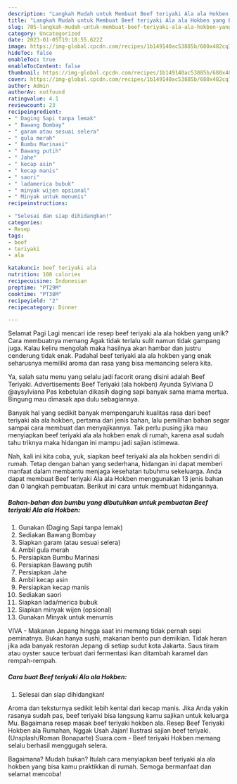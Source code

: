 ```yaml
---
description: "Langkah Mudah untuk Membuat Beef teriyaki Ala ala Hokben yang Enak"
title: "Langkah Mudah untuk Membuat Beef teriyaki Ala ala Hokben yang Enak"
slug: 705-langkah-mudah-untuk-membuat-beef-teriyaki-ala-ala-hokben-yang-enak
category: Uncategorized
date: 2023-01-05T19:18:55.622Z
image: https://img-global.cpcdn.com/recipes/1b149140ac53885b/680x482cq70/beef-teriyaki-ala-ala-hokben-foto-resep-utama.jpg
hideToc: false
enableToc: true
enableTocContent: false
thumbnail: https://img-global.cpcdn.com/recipes/1b149140ac53885b/680x482cq70/beef-teriyaki-ala-ala-hokben-foto-resep-utama.jpg
cover: https://img-global.cpcdn.com/recipes/1b149140ac53885b/680x482cq70/beef-teriyaki-ala-ala-hokben-foto-resep-utama.jpg
author: Admin
authorAv: notfound
ratingvalue: 4.1
reviewcount: 23
recipeingredient:
- " Daging Sapi tanpa lemak"
- " Bawang Bombay"
- " garam atau sesuai selera"
- " gula merah"
- " Bumbu Marinasi"
- " Bawang putih"
- " Jahe"
- " kecap asin"
- " kecap manis"
- " saori"
- " ladamerica bubuk"
- " minyak wijen opsional"
- " Minyak untuk menumis"
recipeinstructions:

- "Selesai dan siap dihidangkan!"
categories:
- Resep
tags:
- beef
- teriyaki
- ala

katakunci: beef teriyaki ala 
nutrition: 108 calories
recipecuisine: Indonesian
preptime: "PT29M"
cooktime: "PT38M"
recipeyield: "2"
recipecategory: Dinner

---
```



Selamat Pagi Lagi mencari ide resep beef teriyaki ala ala hokben yang unik? Cara membuatnya memang Agak tidak terlalu sulit namun tidak gampang juga. Kalau keliru mengolah maka hasilnya akan hambar dan justru cenderung tidak enak. Padahal beef teriyaki ala ala hokben yang enak seharusnya memiliki aroma dan rasa yang bisa memancing selera kita.


Ya, salah satu menu yang selalu jadi facorit orang disini adalah Beef Teriyaki. Advertisements Beef Teriyaki (ala hokben) Ayunda Sylviana D @aysylviana Pas kebetulan dikasih daging sapi banyak sama mama mertua. Bingung mau dimasak apa dulu sebagiannya.

Banyak hal yang sedikit banyak mempengaruhi kualitas rasa dari beef teriyaki ala ala hokben, pertama dari jenis bahan, lalu pemilihan bahan segar sampai cara membuat dan menyajikannya. Tak perlu pusing jika mau menyiapkan beef teriyaki ala ala hokben enak di rumah, karena asal sudah tahu triknya maka hidangan ini mampu jadi sajian istimewa.


Nah, kali ini kita coba, yuk, siapkan beef teriyaki ala ala hokben sendiri di rumah. Tetap dengan bahan yang sederhana, hidangan ini dapat memberi manfaat dalam membantu menjaga kesehatan tubuhmu sekeluarga. Anda dapat membuat Beef teriyaki Ala ala Hokben menggunakan 13 jenis bahan dan 0 langkah pembuatan. Berikut ini cara untuk membuat hidangannya.

<!--inarticleads1-->

##### Bahan-bahan dan bumbu yang dibutuhkan untuk pembuatan Beef teriyaki Ala ala Hokben:

1. Gunakan  (Daging Sapi tanpa lemak)
1. Sediakan  Bawang Bombay
1. Siapkan  garam (atau sesuai selera)
1. Ambil  gula merah
1. Persiapkan  Bumbu Marinasi
1. Persiapkan  Bawang putih
1. Persiapkan  Jahe
1. Ambil  kecap asin
1. Persiapkan  kecap manis
1. Sediakan  saori
1. Siapkan  lada/merica bubuk
1. Siapkan  minyak wijen (opsional)
1. Gunakan  Minyak untuk menumis


VIVA - Makanan Jepang hingga saat ini memang tidak pernah sepi peminatnya. Bukan hanya sushi, makanan bento pun demikian. Tidak heran jika ada banyak restoran Jepang di setiap sudut kota Jakarta. Saus tiram atau oyster sauce terbuat dari fermentasi ikan ditambah karamel dan rempah-rempah. 

<!--inarticleads2-->

##### Cara buat Beef teriyaki Ala ala Hokben:


1. Selesai dan siap dihidangkan!

Aroma dan teksturnya sedikit lebih kental dari kecap manis. Jika Anda yakin rasanya sudah pas, beef teriyaki bisa langsung kamu sajikan untuk keluarga Mu. Bagaimana resep masak beef teriyaki hokben ala. Resep Beef Teriyaki Hokben ala Rumahan, Nggak Usah Jajan! Ilustrasi sajian beef teriyaki. (Unsplash/Roman Bonaparte) Suara.com - Beef teriyaki Hokben memang selalu berhasil menggugah selera. 

Bagaimana? Mudah bukan? Itulah cara menyiapkan beef teriyaki ala ala hokben yang bisa kamu praktikkan di rumah. Semoga bermanfaat dan selamat mencoba!
